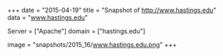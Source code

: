 
+++
date = "2015-04-19"
title = "Snapshot of http://www.hastings.edu"
data = "www.hastings.edu"

Server = ["Apache"]
domain = ["hastings.edu"]

  image = "snapshots/2015_16/www.hastings.edu.png"
+++
#
